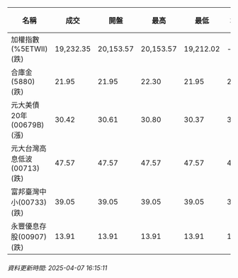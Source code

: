 | 名稱 | 成交 | 開盤 | 最高 | 最低 | 均價 | 成交金額(億) | 昨收 | 漲跌幅 | 漲跌 | 總量 | 昨量 | 振幅 |
| -------- | -------- | -------- | -------- |-------- | -------- | -------- |-------- |-------- |-------- | -------- | -------- |-------- |
|加權指數(%5ETWII) (跌)|19,232.35|20,153.57|20,153.57|19,212.02|-|1,474.72|21,298.22|9.70%|2065.87|5,572,164|0|4.42%|
|合庫金(5880) (跌)|21.95|21.95|22.30|21.95|22.01|9.92|24.35|9.86%|2.40|45,084|6,456|1.44%|
|元大美債20年(00679B) (漲)|30.42|30.61|30.80|30.37|30.59|86.99|29.88|1.81%|0.54|284,400|50,874|1.44%|
|元大台灣高息低波(00713) (跌)|47.57|47.57|47.57|47.57|47.57|16.51|52.85|9.99%|5.28|34,703|10,035|0.00%|
|富邦臺灣中小(00733) (跌)|39.05|39.05|39.05|39.05|39.05|0.360|43.38|9.98%|4.33|923|1,629|0.00%|
|永豐優息存股(00907) (跌)|13.91|13.91|13.91|13.91|13.91|0.201|15.45|9.97%|1.54|1,447|1,914|0.00%|
###### 資料更新時間: 2025-04-07 16:15:11